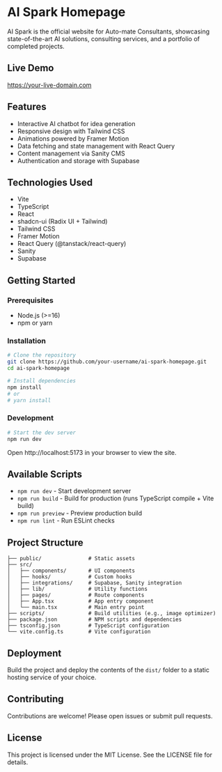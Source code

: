 # AI Spark Homepage

AI Spark is the official website for Auto-mate Consultants, showcasing state-of-the-art AI solutions, consulting services, and a portfolio of completed projects.

## Live Demo

https://your-live-domain.com  <!-- Replace with your actual URL -->

## Features

- Interactive AI chatbot for idea generation
- Responsive design with Tailwind CSS
- Animations powered by Framer Motion
- Data fetching and state management with React Query
- Content management via Sanity CMS
- Authentication and storage with Supabase

## Technologies Used

- Vite
- TypeScript
- React
- shadcn-ui (Radix UI + Tailwind)
- Tailwind CSS
- Framer Motion
- React Query (@tanstack/react-query)
- Sanity
- Supabase

## Getting Started

### Prerequisites

- Node.js (>=16)
- npm or yarn

### Installation

```bash
# Clone the repository
git clone https://github.com/your-username/ai-spark-homepage.git
cd ai-spark-homepage

# Install dependencies
npm install
# or
# yarn install
```

### Development

```bash
# Start the dev server
npm run dev
```

Open http://localhost:5173 in your browser to view the site.

## Available Scripts

- `npm run dev` - Start development server
- `npm run build` - Build for production (runs TypeScript compile + Vite build)
- `npm run preview` - Preview production build
- `npm run lint` - Run ESLint checks

## Project Structure

```
├── public/               # Static assets
├── src/
│   ├── components/       # UI components
│   ├── hooks/            # Custom hooks
│   ├── integrations/     # Supabase, Sanity integration
│   ├── lib/              # Utility functions
│   ├── pages/            # Route components
│   ├── App.tsx           # App entry component
│   └── main.tsx          # Main entry point
├── scripts/              # Build utilities (e.g., image optimizer)
├── package.json          # NPM scripts and dependencies
├── tsconfig.json         # TypeScript configuration
└── vite.config.ts        # Vite configuration
```

## Deployment

Build the project and deploy the contents of the `dist/` folder to a static hosting service of your choice.

## Contributing

Contributions are welcome! Please open issues or submit pull requests.

## License

This project is licensed under the MIT License. See the LICENSE file for details.
